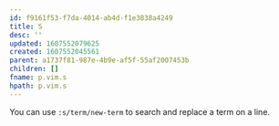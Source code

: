 ```yaml
---
id: f9161f53-f7da-4014-ab4d-f1e3838a4249
title: S
desc: ''
updated: 1607552079625
created: 1607552045561
parent: a1737f81-987e-4b9e-af5f-55af2007453b
children: []
fname: p.vim.s
hpath: p.vim.s
---
```

You can use `:s/term/new-term` to search and replace a term on a line.

